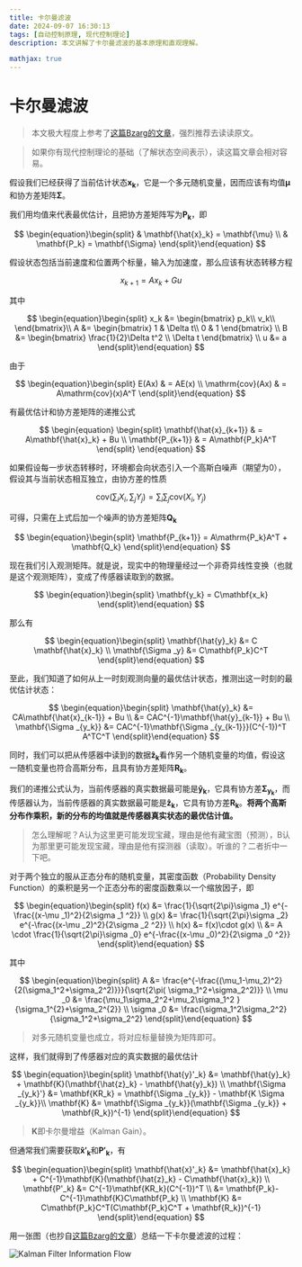 ```yaml
---
title: 卡尔曼滤波
date: 2024-09-07 16:30:13
tags: [自动控制原理, 现代控制理论]
description: 本文讲解了卡尔曼滤波的基本原理和直观理解。

mathjax: true
---
```


# 卡尔曼滤波

> 本文极大程度上参考了[这篇Bzarg的文章][Bzarg.KalmanFilter]，强烈推荐去读读原文。

> 如果你有现代控制理论的基础（了解状态空间表示），读这篇文章会相对容易。

假设我们已经获得了当前估计状态$\mathbf{x_k}$，它是一个多元随机变量，因而应该有均值$\mathbf{\mu}$和协方差矩阵$\mathbf{\Sigma}$。

我们用均值来代表最优估计，且把协方差矩阵写为$\mathbf{P_k}$，即

$$
\begin{equation}\begin{split}
    & \mathbf{\hat{x}_k} = \mathbf{\mu} \\
    & \mathbf{P_k} = \mathbf{\Sigma}
\end{split}\end{equation} 
$$

假设状态包括当前速度和位置两个标量，输入为加速度，那么应该有状态转移方程

$$
x_{k+1} = A x_k + Gu
$$

其中

$$
\begin{equation}\begin{split}
    x_k &=
    \begin{bmatrix}
        p_k\\
        v_k\\
    \end{bmatrix}\\
    A &= 
    \begin{bmatrix}
    1 & \Delta t\\
    0 & 1
    \end{bmatrix} \\
    B &=
    \begin{bmatrix}
        \frac{1}{2}\Delta t^2 \\
        \Delta t
    \end{bmatrix} \\
    u &= a
\end{split}\end{equation}
$$

由于

$$
\begin{equation}\begin{split}
    E(Ax) & = AE(x) \\
    \mathrm{cov}(Ax) & = A\mathrm{cov}(x)A^T
\end{split}\end{equation}
$$

有最优估计和协方差矩阵的递推公式

$$
\begin{equation}
    \begin{split}
        \mathbf{\hat{x}_{k+1}} & = A\mathbf{\hat{x}_k} + Bu \\
        \mathbf{P_{k+1}} & = A\mathbf{P_k}A^T
    \end{split}
\end{equation}
$$

如果假设每一步状态转移时，环境都会向状态引入一个高斯白噪声（期望为0），假设其与当前状态相互独立，由协方差的性质

$$
\mathrm{cov}(\sum_i X_i,\sum_j Y_j)=\sum_i \sum_j \mathrm{cov}(X_i,Y_j)
$$

可得，只需在上式后加一个噪声的协方差矩阵$\mathbf{Q_k}$

$$
\begin{equation}\begin{split}
    \mathbf{P_{k+1}} = A\mathrm{P_k}A^T + \mathbf{Q_k}
\end{split}\end{equation}
$$

现在我们引入观测矩阵。就是说，现实中的物理量经过一个非奇异线性变换（也就是这个观测矩阵），变成了传感器读取到的数据。

$$
\begin{equation}\begin{split}
    \mathbf{y_k} = C\mathbf{x_k}
\end{split}\end{equation}
$$

那么有

$$
\begin{equation}\begin{split}
    \mathbf{\hat{y}_k} &= C \mathbf{\hat{x}_k} \\
    \mathbf{\Sigma _y} &= C\mathbf{P_k}C^T
\end{split}\end{equation}
$$

至此，我们知道了如何从上一时刻观测向量的最优估计状态，推测出这一时刻的最优估计状态：

$$
\begin{equation}\begin{split}
    \mathbf{\hat{y}_k} &= CA\mathbf{\hat{x}_{k-1}} + Bu \\
    &= CAC^{-1}\mathbf{\hat{y}_{k-1}} + Bu \\
    \mathbf{\Sigma _{y_k}} &= CAC^{-1}\mathbf{\Sigma _{y_{k-1}}}(C^{-1})^T A^TC^T
\end{split}\end{equation}
$$

同时，我们可以把从传感器中读到的数据$\mathbf{\hat{z}_k}$看作另一个随机变量的均值，假设这一随机变量也符合高斯分布，且具有协方差矩阵$\mathbf{R_k}$。

我们的递推公式认为，当前传感器的真实数据最可能是$\mathbf{\hat{y}_k}$，它具有协方差$\mathbf{\Sigma _{y_k}}$，而传感器认为，当前传感器的真实数据最可能是$\mathbf{\hat{z}_k}$，它具有协方差$\mathbf{R_k}$。**将两个高斯分布作乘积，新的分布的均值就是传感器真实状态的最优估计值。**

> 怎么理解呢？A认为这里更可能发现宝藏，理由是他有藏宝图（预测），B认为那里更可能发现宝藏，理由是他有探测器（读取）。听谁的？二者折中一下吧。

对于两个独立的服从正态分布的随机变量，其密度函数（Probability Density Function）的乘积是另一个正态分布的密度函数乘以一个缩放因子，即

$$
\begin{equation}\begin{split}
    f(x) &= \frac{1}{\sqrt{2\pi}\sigma _1} e^{-\frac{(x-\mu _1)^2}{2\sigma _1 ^2}} \\
    g(x) &= \frac{1}{\sqrt{2\pi}\sigma _2} e^{-\frac{(x-\mu _2)^2}{2\sigma _2 ^2}} \\
    h(x) &= f(x)\cdot g(x) \\
    &= A \cdot \frac{1}{\sqrt{2\pi}\sigma _0} e^{-\frac{(x-\mu _0)^2}{2\sigma _0 ^2}}
\end{split}\end{equation}
$$

其中

$$
\begin{equation}\begin{split}
    A &= \frac{e^{-\frac{(\mu_1-\mu_2)^2}{2(\sigma_1^2+\sigma_2^2)}}}{\sqrt{2\pi( \sigma_1^2+\sigma_2^2)}} \\
    \mu _0 &= \frac{\mu_1\sigma_2^2+\mu_2\sigma_1^2 }{\sigma_1^{2}+\sigma_2^{2}} \\
    \sigma _0 &= \frac{\sigma_1^2\sigma_2^2}{\sigma_1^2+\sigma_2^2}
\end{split}\end{equation}
$$

> 对多元随机变量也成立，将对应标量替换为矩阵即可。

这样，我们就得到了传感器对应的真实数据的最优估计

$$
\begin{equation}\begin{split}
    \mathbf{\hat{y}'_k} &= \mathbf{\hat{y}_k} + \mathbf{K}(\mathbf{\hat{z}_k} - \mathbf{\hat{y}_k}) \\
    \mathbf{\Sigma _{y_k}'} &= \mathbf{KR_k} = \mathbf{\Sigma _{y_k}} -  \mathbf{K \Sigma _{y_k}}\\
    \mathbf{K} &= \mathbf{\Sigma _{y_k}}(\mathbf{\Sigma _{y_k}} + \mathbf{R_k})^{-1}
\end{split}\end{equation}
$$

> $\mathbf{K}$即卡尔曼增益（Kalman Gain）。

但通常我们需要获取$\mathbf{\hat{x}'_k}$和$\mathbf{P'_k}$，有

$$
\begin{equation}\begin{split}
    \mathbf{\hat{x}'_k} &= \mathbf{\hat{x}_k} + C^{-1}\mathbf{K}(\mathbf{\hat{z}_k} - C\mathbf{\hat{x}_k}) \\
    \mathbf{P'_k} &= C^{-1}\mathbf{KR_k}(C^{-1})^T \\
    &= \mathbf{P_k}-C^{-1}\mathbf{K}C\mathbf{P_k} \\
    \mathbf{K} &= C\mathbf{P_k}C^T(C\mathbf{P_k}C^T + \mathbf{R_k})^{-1}
\end{split}\end{equation}
$$

用一张图（也抄自[这篇Bzarg的文章][Bzarg.KalmanFilter]）总结一下卡尔曼滤波的过程：

![Kalman Filter Information Flow](KFInformationFlow.png)

[Bzarg.KalmanFilter]: https://www.bzarg.com/p/how-a-kalman-filter-works-in-pictures/